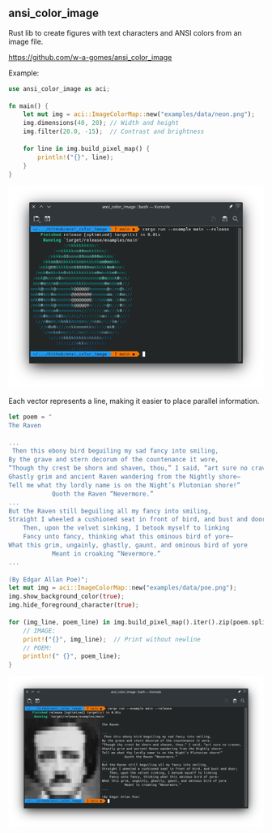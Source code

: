 ## ansi_color_image

Rust lib to create figures with text characters and ANSI colors from an image file.

https://github.com/w-a-gomes/ansi_color_image

Example:

```rust
use ansi_color_image as aci;

fn main() {
    let mut img = aci::ImageColorMap::new("examples/data/neon.png");
    img.dimensions(40, 20); // Width and height
    img.filter(20.0, -15);  // Contrast and brightness

    for line in img.build_pixel_map() {
        println!("{}", line);
    }
}
```
![Image](data/screenshot_01.png "screenshot")

Each vector represents a line, making it easier to place parallel information.

```rust
let poem = "
The Raven

...
 Then this ebony bird beguiling my sad fancy into smiling,
By the grave and stern decorum of the countenance it wore,
“Though thy crest be shorn and shaven, thou,” I said, “art sure no craven,
Ghastly grim and ancient Raven wandering from the Nightly shore—
Tell me what thy lordly name is on the Night’s Plutonian shore!”
            Quoth the Raven “Nevermore.”
...
But the Raven still beguiling all my fancy into smiling,
Straight I wheeled a cushioned seat in front of bird, and bust and door;
    Then, upon the velvet sinking, I betook myself to linking
    Fancy unto fancy, thinking what this ominous bird of yore—
What this grim, ungainly, ghastly, gaunt, and ominous bird of yore
            Meant in croaking “Nevermore.”
...

(By Edgar Allan Poe)";
let mut img = aci::ImageColorMap::new("examples/data/poe.png");
img.show_background_color(true);
img.hide_foreground_character(true);

for (img_line, poem_line) in img.build_pixel_map().iter().zip(poem.split("\n")) {
    // IMAGE:
    print!("{}", img_line);  // Print without newline
    // POEM:
    println!(" {}", poem_line);
}
```
![Image](data/screenshot_02.png "screenshot")

